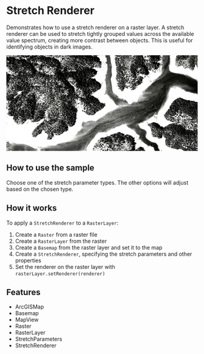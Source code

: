 <h1>Stretch Renderer</h1>

<p>Demonstrates  how to use a stretch renderer on a raster layer. A stretch renderer can be used to stretch tightly grouped values 
across the available value spectrum, creating more contrast between objects. This is useful for identifying objects 
in dark images.</p>

<p><img src="StretchRenderer.png"/></p>

<h2>How to use the sample</h2>

<p>Choose one of the stretch parameter types. The other options will adjust based on the chosen type.</p>

<h2>How it works</h2>

<p>To apply a <code>StretchRenderer</code> to a <code>RasterLayer</code>:</p>
<ol>
  <li>Create a <code>Raster</code> from a raster file</li>
  <li>Create a <code>RasterLayer</code> from the raster</li>
  <li>Create a <code>Basemap</code> from the raster layer and set it to the map</li>
  <li>Create a <code>StretchRenderer</code>, specifying the stretch parameters and other properties</li>
  <li>Set the renderer on the raster layer with <code>rasterLayer.setRenderer(renderer)</code></li>
</ol>

<h2>Features</h2>

<ul>
  <li>ArcGISMap</li>
  <li>Basemap</li>
  <li>MapView</li>
  <li>Raster</li>
  <li>RasterLayer</li>
  <li>StretchParameters</li>
  <li>StretchRenderer</li>
</ul>
